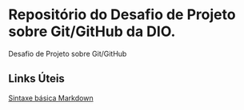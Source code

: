 # Repositório do Desafio de Projeto sobre Git/GitHub da DIO.
Desafio de Projeto sobre Git/GitHub




## Links Úteis
[Sintaxe básica Markdown](https://www.markdownguide.org/basic-syntax/)
